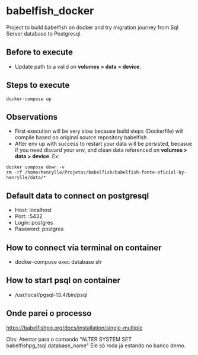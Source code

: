 # babelfish_docker

Project to build babelfish on docker and try migration journey from Sql Server database to Postgresql.

## Before to execute
- Update path to a valid on __volumes > data > device__.

## Steps to execute
```
docker-compose up
``` 

## Observations
 - First execution will be very slow because build steps (Dockerfile) will compile based on original source repository babelfish.
 - After env up with success to restart your data will be persisted, becasue if you need discard your env, and clean data referenced on  __volumes > data > device__.
  Ex:
  ```
  docker compose down -v
  rm -rf /home/henrylle/Projetos/babelfish/babelfish-fonte-oficial-by-henrylle/data/*
  ```
## Default data to connect on postgresql
  - Host: localhost
  - Port: :5432
  - Login: postgres
  - Password: postgres

## How to connect via terminal on container
  - docker-compose exec database sh

## How to start psql on container
  - /usr/local/pgsql-13.4/bin/psql


## Onde parei o processo

https://babelfishpg.org/docs/installation/single-multiple

Obs: Atentar para o comando "ALTER SYSTEM SET babelfishpg_tsql.database_name"
Ele só roda já estando no banco demo.